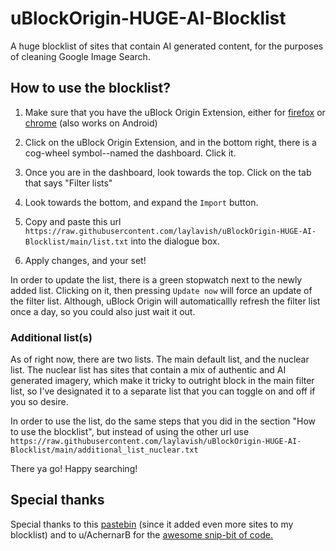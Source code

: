 # uBlockOrigin-HUGE-AI-Blocklist
A huge blocklist of sites that contain AI generated content, for the purposes of cleaning Google Image Search.



## How to use the blocklist?

1. Make sure that you have the uBlock Origin Extension, either for [firefox](https://addons.mozilla.org/en-US/firefox/addon/ublock-origin/) or [chrome](https://chromewebstore.google.com/detail/ublock-origin/cjpalhdlnbpafiamejdnhcphjbkeiagm) (also works on Android)

2. Click on the uBlock Origin Extension, and in the bottom right, there is a cog-wheel symbol--named the dashboard. Click it.

3. Once you are in the dashboard, look towards the top. Click on the tab that says "Filter lists"

4. Look towards the bottom, and expand the ```Import``` button.

5. Copy and paste this url ```https://raw.githubusercontent.com/laylavish/uBlockOrigin-HUGE-AI-Blocklist/main/list.txt``` into the dialogue box.

6. Apply changes, and your set!

In order to update the list, there is a green stopwatch next to the newly added list. Clicking on it, then pressing ```Update now``` will force an update of the filter list. Although, uBlock Origin will automaticallly refresh the filter list once a day, so you could also just wait it out.

### Additional list(s)

As of right now, there are two lists. The main default list, and the nuclear list. The nuclear list has sites that contain a mix of authentic and AI generated imagery, which make it tricky to outright block in the main filter list, so I've designated it to a separate list that you can toggle on and off if you so desire.

In order to use the list, do the same steps that you did in the section "How to use the blocklist", but instead of using the other url use ```https://raw.githubusercontent.com/laylavish/uBlockOrigin-HUGE-AI-Blocklist/main/additional_list_nuclear.txt```

There ya go! Happy searching!


## Special thanks

Special thanks to this [pastebin](https://pastebin.com/B8kP4imQ) (since it added even more sites to my blocklist) and to u/AchernarB for the [awesome snip-bit of code.](https://www.reddit.com/r/uBlockOrigin/comments/13uyex5/how_to_block_results_from_a_specific_site_in_the/)
